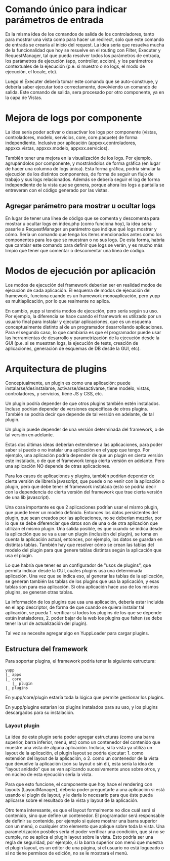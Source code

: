 

# Comando único para indicar parámetros de entrada #

Es la misma idea de los comandos de salida de los controladores, tanto para mostrar una vista como para hacer un redirect, solo que este comando de entrada se crearía al inicio del request. La idea sería que resuelva mucha de la funcionalidad que hoy se resuelve en el routing con Filter, Executer y RequestManager, tal que pueda resolver todos los parámetros de entrada, los parámetros de ejecución (app, controller, accion), y los parámetros contextuales de la ejecución (p.e. si muestro o no logs, el modo de ejecución, el locale, etc).

Luego el Executer debería tomar este comando que se auto-construye, y debería saber ejecutar todo correctamente, devolviendo un comando de salida. Este comando de salida, sera procesado por otro componente, ya en la capa de Vistas.


# Mejora de logs por componente #

La idea sería poder activar o desactivar los logs por componente (vistas, controladores, modelo, servicios, core, core.paquete) de forma independiente. Inclusive por aplicación (appxxx.controladores, appxxx.vistas, appxxx.modelo, appxxx.servicios).

También tener una mejora en la visualización de los logs. Por ejemplo, agrupándolos por componente, y mostrándolos de forma gráfica (en lugar de hacer una columna de logs única). Esta forma gráfica, podría simular la ejecución de los distintos componentes, de forma de seguir un flujo de trabajo y sus logs relacionados. Además se debería seguir el log de forma independiente de la vista que se genera, porque ahora los logs a pantalla se entreveran con el código generado por las vistas.

## Agregar parámetro para mostrar u ocultar logs ##

En lugar de tener una línea de código que se comenta y descomenta para mostrar u ocultar logs en index.php (como funciona hoy), la idea sería pasarle a RequestManager un parámetro que indique qué logs mostrar y cómo. Sería un comando que tenga los items mencionados antes como los componentes para los que se muestran o no sus logs. De esta forma, habría que cambiar este comando para definir que logs se verán, y es mucho más limpio que tener que comentar o descomentar una línea de código.


# Modos de ejecución por aplicación #

Los modos de ejecución del framework deberían ser en realidad modos de ejecución de cada aplicación. El esquema de modos de ejecución del framework, funciona cuando es un framework monoaplicación, pero yupp es multiaplicación, por lo que realmente no aplica.

En cambio, yupp si tendría modos de ejecución, pero sería según su uso. Por ejemplo, la diferencia se hace cuando el framework es utilizado por un usuario final para instalar y ejecutar aplicaciones, que es un esquema conceptualmente distinto al de un programador desarrollando aplicaciones. Para el segundo caso, lo que cambiaría es que el programador puede usar las herramientas de desarrollo y parametrización de la ejecución desde la GUI (p.e. si se muestran logs, la ejecución de tests, creación de aplicaciones, generación de esquemas de DB desde la GUI, etc).


# Arquitectura de plugins #

Conceptualmente, un plugin es como una aplicación: puede instalarse/desinstalarse, activarse/desactivarse, tiene modelo, vistas, controladores, y servicios, tiene JS y CSS, etc.

Un plugin podría depender de que otros plugins también estén instalados. Incluso podrían depender de versiones específicas de otros plugins. También se podría decir que depende de tal versión en adelante, de tal plugin.

Un plugin puede depender de una versión determinada del framework, o de tal versión en adelante.

Estas dos últimas ideas deberían extenderse a las aplicaciones, para poder saber si puedo o no instalar una aplicación en el yupp que tengo. Por ejemplo, una aplicación podría depender de que un plugin en cierta versión este instalado, o de que el framework tenga cierta versión en adelante. Pero una aplicación NO depende de otras aplicaciones.

Para los casos de aplicaciones y plugins, también podrían depender de cierta versión de librería javascript, que puede o no venir con la aplicación o plugin, pero que debe tener el framework instalada (esto se podría decir con la dependencia de cierta versión del framework que trae cierta versión de una lib javascript).

Una cosa importante es que 2 aplicaciones podrían usar el mismo plugin, que puede tener un modelo definido. Entonces los datos persistentes del plugin, que sean creados por las aplicaciones, no se deberían mezclar, por lo que se debe diferenciar que datos son de una o de otra aplicación que utilizan el mismo plugin. Una salida posible, es que cuando se indica desde la aplicación que se va a usar un plugin (inclusión del plugin), se toma en cuenta la aplicación actual, entonces, por ejemplo, los datos se guardan en distintas tablas.
También hay que resolver cómo se crean las tablas del modelo del plugin para que genere tablas distintas según la aplicación que usa el plugin.

Lo que habría que tener es un configurador de "usos de plugins", que permita indicar desde la GUI, cuales plugins usa una determinada aplicación. Una vez que se indica eso, al generar las tablas de la aplicación, se generan también las tablas de los plugins que usa la aplicación, y esas tablas son para esa aplicación. Si otra aplicación hace uso de los mismos plugins, se generan otras tablas.

La información de los plugins que usa una aplicación, debería estar incluida en el app descriptor, de forma de que cuando se quiera instalar tal aplicación, se pueda 1. verificar si todos los plugins de los que se depende están instaladores, 2. poder bajar de la web los plugins que falten (se debe tener la url de actualización del plugin).

Tal vez se necesite agregar algo en YuppLoader para cargar plugins.

## Estructura del framework ##

Para soportar plugins, el framework podría tener la siguiente estructura:
```
yupp
|_ apps
|_ core
   |_ plugin
|_ plugins
```

En yupp/core/plugin estaría toda la lógica que permite gestionar los plugins.

En yupp/plugins estarían los plugins instalados para su uso, y los plugins descargados para su instalación.

### Layout plugin ###

La idea de este plugin sería poder agregar estructuras (como una barra superior, barra inferior, menú, etc) como un contenedor del contenido que muestre una vista de alguna aplicación. Incluso, si la vista ya utiliza un layout de la aplicación, el plugin layout se podría ejecutar: 1. como extensión del layout de la aplicación, o 2. como un contenedor de la vista que devuelve la aplicación (con su layout o sin él), esta sería la idea de "layout anidado" que se van aplicando sucesivamente unos sobre otros, y en núcleo de esta ejecución sería la vista.

Para que esto funcione, el componente que hoy hace el rendering con layouts (LayoutManager), debería poder preguntarle a una aplicación si está usando el plugin de layout, y le daría lo necesario para que éste pueda aplicarse sobre el resultado de la vista y layout de la aplicación.

Otro tema interesante, es que el layout formalmente no dice cuál será si contenido, sino que define un contenedor. El programador será responsable de definir su contenido, por ejemplo si quiere mostrar una barra superior con un menú, o cualquier otro elemento que aplique sobre toda la vista.
Una parametrización posbiles sería el poder verificar una condición, que si no se cumple, no se aplica el plugin layout sobre la vista. Esto podría ser una regla de seguridad, por ejemplo, si la barra superior con menú que muestra el plugin layout, es un editor de una página, si el usuario no está logueado o si no tiene permisos de edición, no se le mostrará el menú.